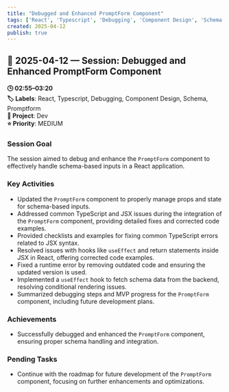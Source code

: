 ```yaml
---
title: "Debugged and Enhanced PromptForm Component"
tags: ['React', 'Typescript', 'Debugging', 'Component Design', 'Schema', 'Promptform']
created: 2025-04-12
publish: true
---
```


## 📅 2025-04-12 — Session: Debugged and Enhanced PromptForm Component

**🕒 02:55–03:20**  
**🏷️ Labels**: React, Typescript, Debugging, Component Design, Schema, Promptform  
**📂 Project**: Dev  
**⭐ Priority**: MEDIUM  


### Session Goal
The session aimed to debug and enhance the `PromptForm` component to effectively handle schema-based inputs in a React application.

### Key Activities
- Updated the `PromptForm` component to properly manage props and state for schema-based inputs.
- Addressed common TypeScript and JSX issues during the integration of the `PromptForm` component, providing detailed fixes and corrected code examples.
- Provided checklists and examples for fixing common TypeScript errors related to JSX syntax.
- Resolved issues with hooks like `useEffect` and return statements inside JSX in React, offering corrected code examples.
- Fixed a runtime error by removing outdated code and ensuring the updated version is used.
- Implemented a `useEffect` hook to fetch schema data from the backend, resolving conditional rendering issues.
- Summarized debugging steps and MVP progress for the `PromptForm` component, including future development plans.

### Achievements
- Successfully debugged and enhanced the `PromptForm` component, ensuring proper schema handling and integration.

### Pending Tasks
- Continue with the roadmap for future development of the `PromptForm` component, focusing on further enhancements and optimizations.
